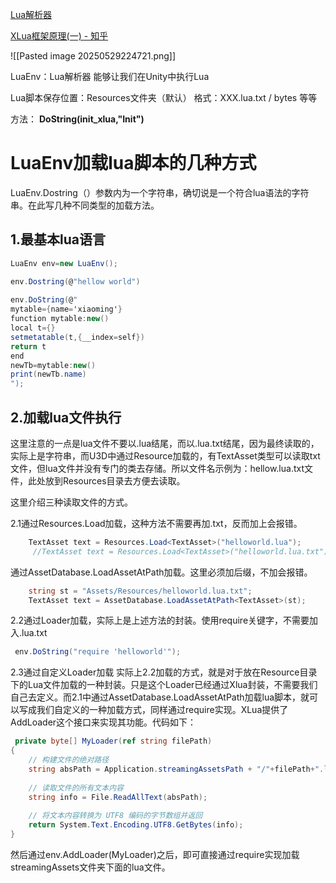 [Lua解析器](file:///D:/Obsidian%20Unity/Unity/%E7%83%AD%E6%9B%B4%E6%96%B0%E6%96%B9%E6%A1%88/Assets/Scripts/CSCallLua/Lesson1_LuaEnv.cs)

[XLua框架原理(一) - 知乎](https://zhuanlan.zhihu.com/p/441169478)

![[Pasted image 20250529224721.png]]

LuaEnv：Lua解析器 能够让我们在Unity中执行Lua

Lua脚本保存位置：Resources文件夹（默认）
格式：XXX.lua.txt  / bytes 等等

方法：
**DoString(init_xlua,"Init")**

# LuaEnv加载lua脚本的几种方式
LuaEnv.Dostring（）参数内为一个字符串，确切说是一个符合lua语法的字符串。在此写几种不同类型的加载方法。
## 1.最基本lua语言
```cs
LuaEnv env=new LuaEnv();

env.Dostring(@"hellow world")
 
env.DoString(@"
mytable={name='xiaoming'}
function mytable:new()
local t={}
setmetatable(t,{__index=self})
return t
end
newTb=mytable:new()
print(newTb.name)
");
```
## 2.加载lua文件执行
这里注意的一点是lua文件不要以.lua结尾，而以.lua.txt结尾，因为最终读取的，实际上是字符串，而U3D中通过Resource加载的，有TextAsset类型可以读取txt文件，但lua文件并没有专门的类去存储。所以文件名示例为：hellow.lua.txt文件，此处放到Resources目录去方便去读取。

这里介绍三种读取文件的方式。

2.1通过Resources.Load加载，这种方法不需要再加.txt，反而加上会报错。
```cs
	TextAsset text = Resources.Load<TextAsset>("helloworld.lua");
	 //TextAsset text = Resources.Load<TextAsset>("helloworld.lua.txt");
```
 
 通过AssetDatabase.LoadAssetAtPath加载。这里必须加后缀，不加会报错。
```cs
	string st = "Assets/Resources/helloworld.lua.txt";
	TextAsset text = AssetDatabase.LoadAssetAtPath<TextAsset>(st);
```
 
2.2通过Loader加载，实际上是上述方法的封装。使用require关键字，不需要加入.lua.txt
```cs
 env.DoString("require 'helloworld'");
```

2.3通过自定义Loader加载
实际上2.2加载的方式，就是对于放在Resource目录下的Lua文件加载的一种封装。只是这个Loader已经通过Xlua封装，不需要我们自己去定义。而2.1中通过AssetDatabase.LoadAssetAtPath加载lua脚本，就可以写成我们自定义的一种加载方式，同样通过require实现。XLua提供了AddLoader这个接口来实现其功能。代码如下：

```cs
 private byte[] MyLoader(ref string filePath)
{   
	// 构建文件的绝对路径
    string absPath = Application.streamingAssetsPath + "/"+filePath+".lua.txt";
    
	// 读取文件的所有文本内容
    string info = File.ReadAllText(absPath);
    
	// 将文本内容转换为 UTF8 编码的字节数组并返回
    return System.Text.Encoding.UTF8.GetBytes(info);
}
```
然后通过env.AddLoader(MyLoader)之后，即可直接通过require实现加载streamingAssets文件夹下面的lua文件。
